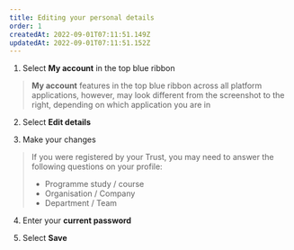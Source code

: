 ```yaml
---
title: Editing your personal details
order: 1
createdAt: 2022-09-01T07:11:51.149Z
updatedAt: 2022-09-01T07:11:51.152Z
---
```

1. Select **My account** in the top blue ribbon

> **My account** features in the top blue ribbon across all platform applications, however, may look different from the screenshot to the right, depending on which application you are in 

2. Select **Edit details​**

3. Make your changes

> If you were registered by your Trust, you may need to answer the following questions on your profile:​
>
> - Programme study / course​
> - Organisation / Company​
> - Department / Team​

4. Enter your **current password**

5. Select **Save​**
